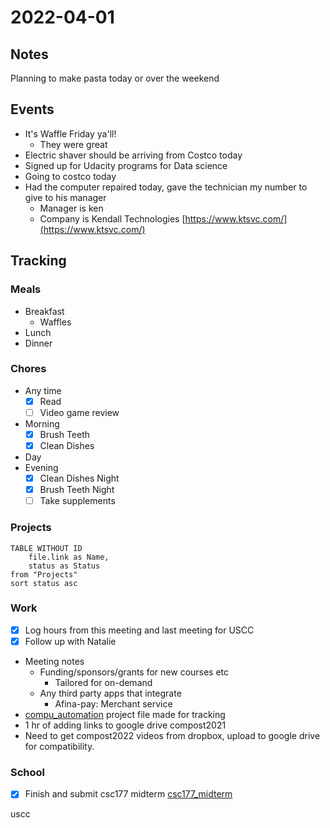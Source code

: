 # 2022-04-01
## Notes
Planning to make pasta today or over the weekend

## Events
- It's Waffle Friday ya'll!
	- They were great
- Electric shaver should be arriving from Costco today
- Signed up for Udacity programs for Data science
- Going to costco today
- Had the computer repaired today, gave the technician my number to give to his manager
	- Manager is ken
	- Company is Kendall Technologies [https://www.ktsvc.com/](https://www.ktsvc.com/)

## Tracking
### Meals
- Breakfast
	- Waffles
- Lunch
- Dinner

### Chores
- Any time
	- [x] Read
	- [ ] Video game review
- Morning
	- [x] Brush Teeth
	- [x] Clean Dishes
- Day
- Evening
	- [x] Clean Dishes Night
	- [x] Brush Teeth Night
	- [ ] Take supplements

### Projects
```dataview
TABLE WITHOUT ID
	file.link as Name,
	status as Status
from "Projects"
sort status asc
```

### Work
- [x] Log hours from this meeting and last meeting for USCC
- [x] Follow up with Natalie
- Meeting notes
	- Funding/sponsors/grants for new courses etc
		- Tailored for on-demand
	- Any third party apps that integrate
		- Afina-pay: Merchant service
- [compu_automation](compu_automation.md) project file made for tracking
- 1 hr of adding links to google drive compost2021 
- Need to get compost2022 videos from dropbox, upload to google drive for compatibility.

### School
- [x] Finish and submit csc177 midterm [csc177_midterm](../Class_Notes/CSc177/csc177_midterm.md)


uscc  